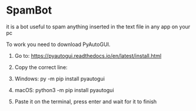 # SpamBot
it is a bot useful to spam anything inserted in the text file in any app on your pc



To work you need to download PyAutoGUI.

1. Go to: https://pyautogui.readthedocs.io/en/latest/install.html

2. Copy the correct line:
  1. Windows: py -m pip install pyautogui
  2. macOS: python3 -m pip install pyautogui
  
3. Paste it on the terminal, press enter and wait for it to finish
